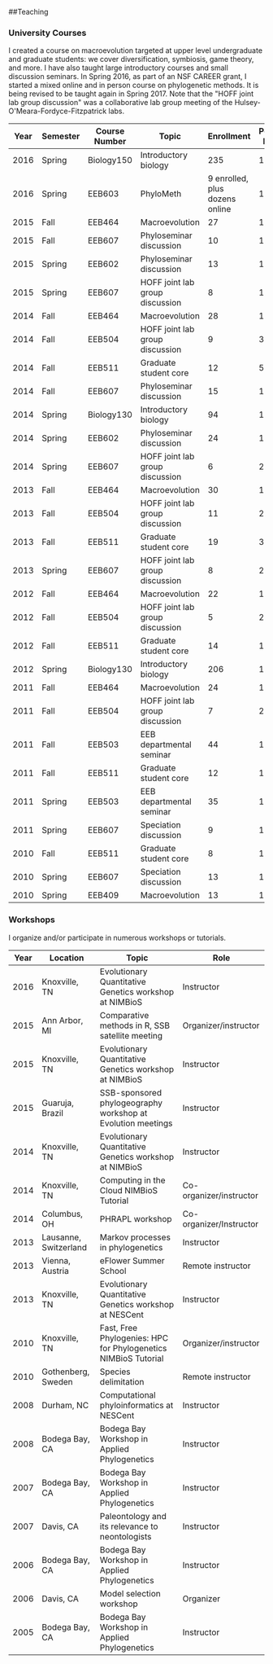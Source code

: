 

##Teaching

### University Courses

I created a course on macroevolution targeted at upper level undergraduate and graduate students: we cover diversification, symbiosis, game theory, and more. I have also taught large introductory courses and small discussion seminars. In Spring 2016, as part of an NSF CAREER grant, I started a mixed online and in person course on phylogenetic methods. It is being revised to be taught again in Spring 2017. Note that the "HOFF joint lab group discussion" was a collaborative lab group meeting of the Hulsey-O'Meara-Fordyce-Fitzpatrick labs.

| Year | Semester | Course Number | Topic | Enrollment  | Percent Effort |
| ---- | ------- | ------- | ----- | -----------| ------ |
| 2016 | Spring | Biology150 | Introductory biology | 235 | 100 |
| 2016 | Spring | EEB603 | PhyloMeth | 9 enrolled, plus dozens online | 100 |
| 2015 | Fall | EEB464 | Macroevolution | 27 | 100 |
| 2015 | Fall | EEB607 | Phyloseminar discussion | 10 | 100 |
| 2015 | Spring | EEB602 | Phyloseminar discussion | 13 | 100 |
| 2015 | Spring | EEB607 | HOFF joint lab group discussion | 8 | 100 |
| 2014 | Fall | EEB464 | Macroevolution | 28 | 100 |
| 2014 | Fall | EEB504 | HOFF joint lab group discussion | 9 | 33 |
| 2014 | Fall | EEB511 | Graduate student core | 12 | 50 |
| 2014 | Fall | EEB607 | Phyloseminar discussion | 15 | 100 |
| 2014 | Spring | Biology130 | Introductory biology | 94 | 100 |
| 2014 | Spring | EEB602 | Phyloseminar discussion | 24 | 100 |
| 2014 | Spring | EEB607 | HOFF joint lab group discussion | 6 | 25 |
| 2013 | Fall | EEB464 | Macroevolution | 30 | 100 |
| 2013 | Fall | EEB504 | HOFF joint lab group discussion | 11 | 25 |
| 2013 | Fall | EEB511 | Graduate student core | 19 | 33 |
| 2013 | Spring | EEB607 | HOFF joint lab group discussion | 8 | 25 |
| 2012 | Fall | EEB464 | Macroevolution | 22 | 100 |
| 2012 | Fall | EEB504 | HOFF joint lab group discussion | 5 | 25 |
| 2012 | Fall | EEB511 | Graduate student core | 14 | 13 |
| 2012 | Spring | Biology130 | Introductory biology | 206 | 100 |
| 2011 | Fall | EEB464 | Macroevolution | 24 | 100 |
| 2011 | Fall | EEB504 | HOFF joint lab group discussion | 7 | 25 |
| 2011 | Fall | EEB503 | EEB departmental seminar | 44 | 100 |
| 2011 | Fall | EEB511 | Graduate student core | 12 | 13 |
| 2011 | Spring | EEB503 | EEB departmental seminar | 35 | 100 |
| 2011 | Spring | EEB607 | Speciation discussion | 9 | 100 |
| 2010 | Fall | EEB511 | Graduate student core | 8 | 13 |
| 2010 | Spring | EEB607 | Speciation discussion | 13 | 100 |
| 2010 | Spring | EEB409 | Macroevolution | 13 | 100 |

### Workshops

I organize and/or participate in numerous workshops or tutorials.

| Year | Location | Topic | Role |
| ---- | -------- | ----- | ---- |
| 2016 | Knoxville, TN | Evolutionary Quantitative Genetics workshop at NIMBioS | Instructor |
| 2015 | Ann Arbor, MI | Comparative methods in R, SSB satellite meeting | Organizer/instructor |
| 2015 | Knoxville, TN | Evolutionary Quantitative Genetics workshop at NIMBioS | Instructor |
| 2015 | Guaruja, Brazil | SSB-sponsored phylogeography workshop at Evolution meetings | Instructor |
| 2014 | Knoxville, TN | Evolutionary Quantitative Genetics workshop at NIMBioS | Instructor |
| 2014 | Knoxville, TN | Computing in the Cloud NIMBioS Tutorial | Co-organizer/instructor |
| 2014 | Columbus, OH | PHRAPL workshop | Co-organizer/Instructor |
| 2013 | Lausanne, Switzerland | Markov processes in phylogenetics | Instructor |
| 2013 | Vienna, Austria | eFlower Summer School | Remote instructor |
| 2013 | Knoxville, TN | Evolutionary Quantitative Genetics workshop at NESCent | Instructor |
| 2010 | Knoxville, TN | Fast, Free Phylogenies: HPC for Phylogenetics NIMBioS Tutorial  | Organizer/instructor |
| 2010 | Gothenberg, Sweden | Species delimitation | Remote instructor |
| 2008 | Durham, NC | Computational phyloinformatics at NESCent | Instructor |
| 2008 | Bodega Bay, CA | Bodega Bay Workshop in Applied Phylogenetics | Instructor |
| 2007 | Bodega Bay, CA |  Bodega Bay Workshop in Applied Phylogenetics | Instructor |
| 2007 | Davis, CA | Paleontology and its relevance to neontologists | Instructor |
| 2006 | Bodega Bay, CA | Bodega Bay Workshop in Applied Phylogenetics | Instructor |
| 2006 | Davis, CA | Model selection workshop | Organizer |
| 2005 | Bodega Bay, CA | Bodega Bay Workshop in Applied Phylogenetics | Instructor |

